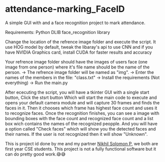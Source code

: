 # attendance-marking_FaceID
A simple GUI with and a face recognition project to mark attendance.

Requirements:
  Python
  DLIB
  face_recognition library
  
Change the location of the refrence image folder and execute the script. It use HOG model by default, tweak the libaray's api to use CNN
and if you have NVIDIA Graphics card, install CUDA for faster results and accuracy

Your refrence image folder should have the images of users face (one image from one person) where it's file name should be the name of the person.
-> The refrence image folder will be named as "img".
-> Enter the names of the members in the file: "class.txt"
-> Install the requirements (Not everything)
-> Run the main.py

After ececuting the script, you will have a tkinter GUI with a single start button,
  Click the stsrt button
  Which will start the main code to execute and opens your default camera module and will capture 30 frames and finds the faces in it.
  Then it chooses which frame has highest face count and uses it to recognize faces.
  Once the recognition finishes, you can see a image with bounding boxes with the face count and recognized face count and a list box wich contains the names of the recognized peopple.
  And you will have a option called "Check faces" which will show you the detected faces and their names. If the user is not recognized then it will show "Unknown".
  
This is project id done by me and my partner <a href="https://github.com/nikhilSolomon">Nikhil Solomon P</a>, we both are first year CSE students. This project is not a fully functional software but it can do pretty good work.😅😅
